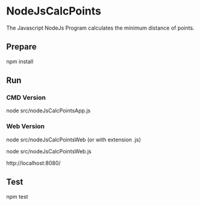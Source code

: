 # NodeJsCalcPoints
The Javascript NodeJs Program calculates the minimum distance of points.

## Prepare
npm install

## Run
### CMD Version
node src/nodeJsCalcPointsApp.js

### Web Version
node src/nodeJsCalcPointsWeb (or with extension .js)

node src/nodeJsCalcPointsWeb.js

http://localhost:8080/

## Test
npm test